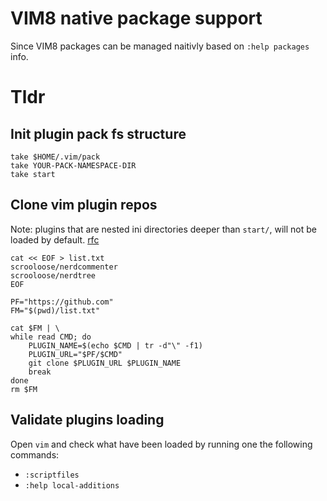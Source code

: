 # VIM8 native package support

Since VIM8 packages can be managed naitivly based on `:help packages` info.
# Tldr

## Init plugin pack fs structure
```
take $HOME/.vim/pack
take YOUR-PACK-NAMESPACE-DIR
take start
```
## Clone vim plugin repos

Note: plugins that are nested ini directories  deeper than `start/`, will not be loaded by default. [rfc](/rfc)

```
cat << EOF > list.txt
scrooloose/nerdcommenter
scrooloose/nerdtree
EOF

PF="https://github.com"
FM="$(pwd)/list.txt"

cat $FM | \
while read CMD; do
    PLUGIN_NAME=$(echo $CMD | tr -d"\" -f1)
    PLUGIN_URL="$PF/$CMD"
    git clone $PLUGIN_URL $PLUGIN_NAME
    break
done
rm $FM
```

## Validate plugins loading

Open `vim` and check what have been loaded by running one the following commands:

* `:scriptfiles`
* `:help local-additions`

